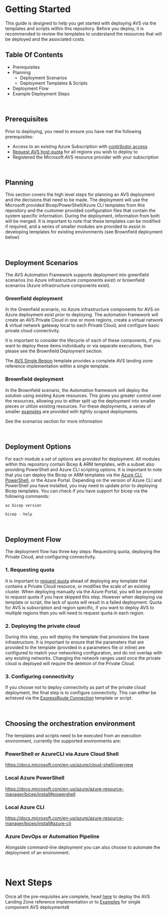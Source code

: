 # Getting Started

This guide is designed to help you get started with deploying AVS via the templates and scripts within this repository. Before you deploy, it is recommended to review the templates to understand the resources that will be deployed and the associated costs.


## Table Of Contents

- Prerequisites
- Planning
  - Deployment Scenarios
  - Deployment Templates & Scripts
- Deployment Flow
- Example Deployment Steps

<br/>

## Prerequisites

Prior to deploying, you need to ensure you have met the following prerequisites:

- Access to an existing Azure Subscription with [contributor access](https://docs.microsoft.com/en-us/azure/role-based-access-control/role-assignments-portal)
- [Request AVS host quota](https://docs.microsoft.com/en-us/azure/azure-vmware/request-host-quota-azure-vmware-solution) for all regions you wish to deploy to
- Registered the Microsoft.AVS resource provider with your subscription

<br/>

## Planning

This section covers the high level steps for planning an AVS deployment and the decisions that need to be made.
The deployment will use the Microsoft provided Bicep/PowerShell/Azure CLI templates from this repository and the customer provided configuration files that contain the system specific information. During the deployment, information from both will be merged.
It is important to note that these templates can be modified if required, and a series of smaller modules are provided to assist in developing templates for existing environments (see Brownfield deployment below)

<br/>

## Deployment Scenarios

The AVS Automation Framework supports deployment into greenfield scenarios (no Azure infrastructure components exist) or brownfield scenarios (Azure infrastructure components exist).

### Greenfield deployment

In the Greenfield scenario, no Azure infrastructure components for AVS on Azure deployment exist prior to deploying. The automation framework will create an AVS Private Cloud in one or more regions, create a virtual network & virtual network gateway local to each Private Cloud, and configure basic private cloud connectivity.

It is important to consider the lifecycle of each of these components, if you want to deploy these items individually or via separate executions, then please see the Brownfield Deployment section.

The [AVS Single Region](AVS-Landing-Zone/SingleRegion) template provides a complete AVS landing zone reference implementation within a single template.

### Brownfield deployment

In the Brownfield scenario, the Automation framework will deploy the solution using existing Azure resources. This gives you greater control over the resources, allowing you to either split up the deployment into smaller pieces or utilize existing resources. For these deployments, a series of smaller [examples](./examples) are provided with tightly scoped deployments.

See the scenarios section for more information

<br/>

## Deployment Options

For each module a set of options are provided for deployment. All modules within this repository contain Bicep & ARM templates, with a subset also providing PowerShell and Azure CLI scripting options.
It is important to note that you can deploy the Bicep or ARM templates via the [Azure CLI](https://docs.microsoft.com/en-us/azure/azure-resource-manager/bicep/install#azure-cli), [PowerShell](https://docs.microsoft.com/en-us/azure/azure-resource-manager/bicep/install#powershell), or the Azure Portal. Depending on the version of Azure CLI and PowerShell you have installed, you may need to update prior to deploying Bicep templates. You can check if you have support for bicep via the following commands:

```Azure CLI
az bicep version
```

```Powershell
bicep --help
```

<br/>

## Deployment Flow

The deployment flow has three key steps: Requesting quota, deploying the Private Cloud, and configuring connectivity.

### 1. Requesting quota

It is important to [request quota](https://docs.microsoft.com/en-us/azure/azure-vmware/request-host-quota-azure-vmware-solution) ahead of deploying any template that contains a Private Cloud resource, or modifies the scale of an existing cluster. When deploying manually via the Azure Portal, you will be prompted to request quota if you have skipped this step. However when deploying via template or script, the lack of quota will result in a failed deployment.
Quota for AVS is subscription and region specific, if you want to deploy AVS to multiple regions then you will need to request quota in each region.

### 2. Deploying the private cloud

During this step, you will deploy the template that provisions the base infrastructure. It is important to ensure that the parameters that are provided to the template (provided in a parameters file or inline) are configured to match your networking configuration, and do not overlap with any existing networks. Changing the network ranges used once the private cloud is deployed will require the deletion of the Private Cloud.

### 3. Configuring connectivity

If you choose not to deploy connectivity as part of the private cloud deployment, the final step is to configure connectivity. This can either be achieved via the [ExpressRoute Connection](002-AVS-ExRConnection-GenerateAuthKey/) template or script.

<br/>

## Choosing the orchestration environment

The templates and scripts need to be executed from an execution environment, currently the supported environments are:

### PowerShell or AzureCLI via Azure Cloud Shell

https://docs.microsoft.com/en-us/azure/cloud-shell/overview

### Local Azure PowerShell

https://docs.microsoft.com/en-us/azure/azure-resource-manager/bicep/install#powershell

### Local Azure CLI

https://docs.microsoft.com/en-us/azure/azure-resource-manager/bicep/install#azure-cli

### Azure DevOps or Automation Pipeline

Alongside command-line deployment you can also choose to automate the deployment of an environment.

<br/>

# Next Steps

Once all the pre-requisites are complete, head [here](AVS-Landing-Zone/SingleRegion) to deploy the AVS Landing Zone reference implementation or to [Examples](Examples) for single component AVS deployments6
